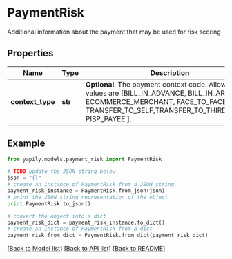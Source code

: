# PaymentRisk

Additional information about the payment that may be used for risk scoring

## Properties
Name | Type | Description | Notes
------------ | ------------- | ------------- | -------------
**context_type** | **str** | __Optional__. The payment context code. Allowed values are [BILL_IN_ADVANCE, BILL_IN_ARREARS, ECOMMERCE_MERCHANT, FACE_TO_FACE_POS, TRANSFER_TO_SELF,TRANSFER_TO_THIRD_PARTY, PISP_PAYEE ]. | [optional] 

## Example

```python
from yapily.models.payment_risk import PaymentRisk

# TODO update the JSON string below
json = "{}"
# create an instance of PaymentRisk from a JSON string
payment_risk_instance = PaymentRisk.from_json(json)
# print the JSON string representation of the object
print PaymentRisk.to_json()

# convert the object into a dict
payment_risk_dict = payment_risk_instance.to_dict()
# create an instance of PaymentRisk from a dict
payment_risk_from_dict = PaymentRisk.from_dict(payment_risk_dict)
```
[[Back to Model list]](../README.md#documentation-for-models) [[Back to API list]](../README.md#documentation-for-api-endpoints) [[Back to README]](../README.md)


